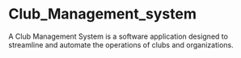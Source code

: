 # Club_Management_system
A Club Management System is a software application designed to streamline and automate the operations of clubs and organizations.
